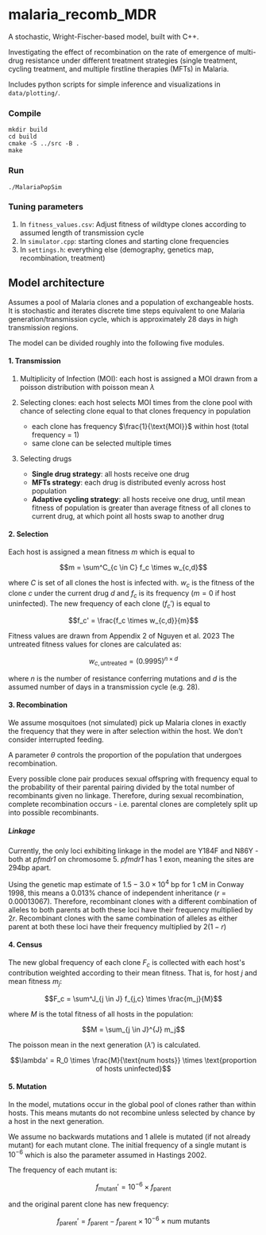 # malaria_recomb_MDR
A stochastic, Wright-Fischer-based model, built with C++.

Investigating the effect of recombination on the rate of emergence of multi-drug resistance under different treatment strategies (single treatment, cycling treatment, and multiple firstline therapies (MFTs) in Malaria.

Includes python scripts for simple inference and visualizations in `data/plotting/`.

### Compile
```
mkdir build
cd build
cmake -S ../src -B .
make
```

### Run
```
./MalariaPopSim
```

### Tuning parameters
1. In `fitness_values.csv`: Adjust fitness of wildtype clones according to assumed length of transmission cycle
2. In `simulator.cpp`: starting clones and starting clone frequencies
3. In `settings.h`: everything else (demography, genetics map, recombination, treatment)

## Model architecture

Assumes a pool of Malaria clones and a population of exchangeable hosts. It is stochastic and iterates discrete time steps equivalent to one Malaria generation/transmission cycle, which is approximately 28 days in high transmission regions.

The model can be divided roughly into the following five modules.

#### 1. Transmission
1. Multiplicity of Infection (MOI): each host is assigned a MOI drawn from a poisson distribution with poisson mean $\lambda$

2. Selecting clones: each host selects MOI times from the clone pool with chance of selecting clone equal to that clones frequency in population
	- each clone has frequency $\frac{1}{\text{MOI}}$ within host (total frequency = 1)
	- same clone can be selected multiple times

3. Selecting drugs
	- **Single drug strategy**: all hosts receive one drug
	- **MFTs strategy**: each drug is distributed evenly across host population
	- **Adaptive cycling strategy**: all hosts receive one drug, until mean fitness of population is greater than average fitness of all clones to current drug, at which point all hosts swap to another drug

#### 2. Selection
Each host is assigned a mean fitness $m$ which is equal to
```math
m = \sum^C_{c \in C} f_c \times w_{c,d}
```
where $C$ is set of all clones the host is infected with. $w_c$ is the fitness of the clone $c$ under the current drug $d$ and $f_c$ is its frequency ($m=0$ if host uninfected).
The new frequency of each clone ($f_c'$) is equal to
```math
f_c' = \frac{f_c \times w_{c,d}}{m}
```

Fitness values are drawn from Appendix 2 of Nguyen et al. 2023
The untreated fitness values for clones are calculated as:
```math
w_{c,\text{untreated}} = (0.9995)^{n\times d}
```

where $n$ is the number of resistance conferring mutations and $d$ is the assumed number of days in a transmission cycle (e.g. 28).

#### 3. Recombination
We assume mosquitoes (not simulated) pick up Malaria clones in exactly the frequency that they were in after selection within the host. We don't consider interrupted feeding.

A parameter $\theta$ controls the proportion of the population that undergoes recombination.

Every possible clone pair produces sexual offspring with frequency equal to the probability of their parental pairing divided by the total number of recombinants given no linkage. Therefore, during sexual recombination, complete recombination occurs - i.e. parental clones are completely split up into possible recombinants.

##### Linkage
Currently, the only loci exhibiting linkage in the model are Y184F and N86Y - both at *pfmdr1* on chromosome 5. *pfmdr1* has 1 exon, meaning the sites are 294bp apart.

Using the genetic map estimate of $1.5-3.0 \times 10^4$ bp for 1 cM in Conway 1998, this means a 0.013% chance of independent inheritance $(r = 0.00013067)$. Therefore, recombinant clones with a different combination of alleles to both parents at both these loci have their frequency multiplied by $2r$. Recombinant clones with the same combination of alleles as either parent at both these loci have their frequency multiplied by $2(1-r)$

#### 4. Census
The new global frequency of each clone $F_c$ is collected with each host's contribution weighted according to their mean fitness. That is, for host $j$ and mean fitness $m_j$:
```math
F_c = \sum^J_{j \in J} f_{j,c} \times \frac{m_j}{M}
```
where $M$ is the total fitness of all hosts in the population:
```math
M = \sum_{j \in J}^{J} m_j
```
The poisson mean in the next generation ($\lambda'$) is calculated.
```math
\lambda' = R_0 \times \frac{M}{\text{num hosts}} \times \text{proportion of hosts uninfected}
```

#### 5. Mutation
In the model, mutations occur in the global pool of clones rather than within hosts. This means mutants do not recombine unless selected by chance by a host in the next generation.

We assume no backwards mutations and 1 allele is mutated (if not already mutant) for each mutant clone. The initial frequency of a single mutant is $10^{-6}$ which is also the parameter assumed in Hastings 2002.

The frequency of each mutant is:
```math
f_{\text{mutant}}' = 10^{-6} \times f_{\text{parent}}
```
and the original parent clone has new frequency:
```math
f_{\text{parent}}' = f_{\text{parent}} - f_{\text{parent}} \times 10^{-6} \times \text{num mutants}
```
